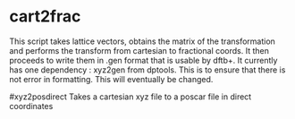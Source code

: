 # cart2frac
This script takes lattice vectors, obtains the matrix of the transformation and performs the transform from cartesian to fractional coords. It then proceeds to write them in .gen format that is usable by dftb+. It currently has one dependency : xyz2gen from dptools. This is to ensure that there is not error in formatting. This will eventually be changed.

#xyz2posdirect
Takes a cartesian xyz file to a poscar file in direct coordinates 

